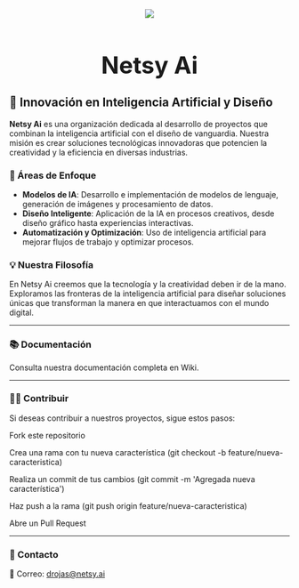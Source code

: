 <div align=center>
  <a href="#"><img src="https://avatars.githubusercontent.com/u/191610133?s=200&v=4" length:"1200px" width:"600px"></a>
</div>

<h1 align="center" style="font-size: 3em;">Netsy Ai</h1>

## 🧐 Innovación en Inteligencia Artificial y Diseño

**Netsy Ai** es una organización dedicada al desarrollo de proyectos que combinan la inteligencia artificial con el diseño de vanguardia. Nuestra misión es crear soluciones tecnológicas innovadoras que potencien la creatividad y la eficiencia en diversas industrias.

### 🔮 Áreas de Enfoque
- **Modelos de IA**: Desarrollo e implementación de modelos de lenguaje, generación de imágenes y procesamiento de datos.
- **Diseño Inteligente**: Aplicación de la IA en procesos creativos, desde diseño gráfico hasta experiencias interactivas.
- **Automatización y Optimización**: Uso de inteligencia artificial para mejorar flujos de trabajo y optimizar procesos.

### 💡 Nuestra Filosofía
En Netsy Ai creemos que la tecnología y la creatividad deben ir de la mano. Exploramos las fronteras de la inteligencia artificial para diseñar soluciones únicas que transforman la manera en que interactuamos con el mundo digital.

---
### 📚 Documentación

Consulta nuestra documentación completa en Wiki.

---
### 👨‍💻 Contribuir

Si deseas contribuir a nuestros proyectos, sigue estos pasos:

Fork este repositorio

Crea una rama con tu nueva característica (git checkout -b feature/nueva-caracteristica)

Realiza un commit de tus cambios (git commit -m 'Agregada nueva característica')

Haz push a la rama (git push origin feature/nueva-caracteristica)

Abre un Pull Request

---
### 📢 Contacto

📧 Correo: drojas@netsy.ai
